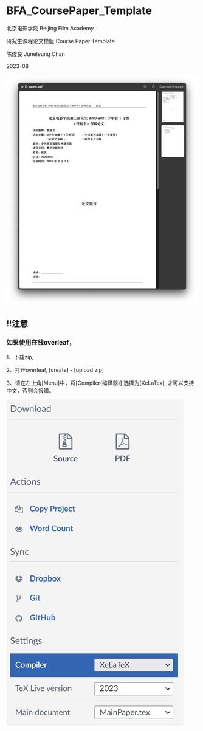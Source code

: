 # BFA_CoursePaper_Template

北京电影学院 Beijing Film Academy

研究生课程论文模版 Course Paper Template

陈俊良 Juneleung Chan

2023-08


![pdfScreenshot](/doc/pdfscreenshot.png)




## !!注意

###  如果使用在线overleaf，

1、下载zip,

2、打开overleaf, [create] - [upload zip]

3、请在左上角[Menu]中，将[Compiler(编译器)] 选择为[XeLaTex], 才可以支持中文，否则会报错。

![overleaf](/doc/overleaf.png)
